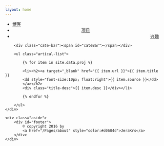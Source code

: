 ```yaml
---
layout: home
---
```


<div class="index-content proj">
	<div class="section">
		<ul class="artical-cate">
		    <li style="text-align:left"><a href="/"><span>博客</span></a></li>
            <li class="on" style="text-align:center"><a href="/Pages/project"><span>项目</span></a></li>
            <li style="text-align:right"><a href="/Pages/habit"><span>兴趣</span></a></li>
		</ul>

		<div class="cate-bar"><span id="cateBar"></span></div>

		<ul class="artical-list">

			{% for item in site.data.proj %}

			<li><h2><a target="_blank" href="{{ item.url }}">{{ item.title }}
			<dd style="font-size:10px; float:right">{{ item.source }}</dd>
			</a></h2>
			<div class="title-desc">{{ item.desc }}</div></li>

			{% endfor %}

		</ul>
	</div>

	<div class="aside">
		<div id="footer">
			© copyright 2016 by 
			<a href="/Pages/about" style="color:#d0604d">JeraKrs</a>
		</div>
	</div>
</div>
